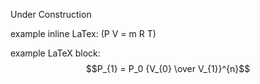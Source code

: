 Under Construction

example inline LaTex: \(P V = m R T\)

example LaTeX block:
$$P_{1} = P_0 {V_{0} \over V_{1}}^{n}$$

